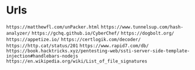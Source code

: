 # Urls

`https://matthewfl.com/unPacker.html`
`https://www.tunnelsup.com/hash-analyzer/`
`https://gchq.github.io/CyberChef/`
`https://dogbolt.org/`
`https://appetize.io/`
`https://certlogik.com/decoder/`
`https://http.cat/status/201`
`https://www.rapid7.com/db/`
`https://book.hacktricks.xyz/pentesting-web/ssti-server-side-template-injection#handlebars-nodejs`
`https://en.wikipedia.org/wiki/List_of_file_signatures`

